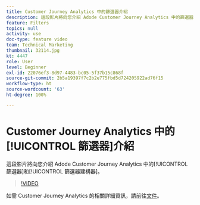```yaml
---
title: Customer Journey Analytics 中的篩選器介紹
description: 這段影片將向您介紹 Adode Customer Journey Analytics 中的篩選器和篩選器建構器。
feature: Filters
topics: null
activity: use
doc-type: feature video
team: Technical Marketing
thumbnail: 32114.jpg
kt: 4447
role: User
level: Beginner
exl-id: 22076ef3-8d97-4483-bc05-5f37b15c868f
source-git-commit: 2b5a19397f7c2b2e775fbd5d724205922ad76f15
workflow-type: ht
source-wordcount: '63'
ht-degree: 100%

---
```


# Customer Journey Analytics 中的[!UICONTROL 篩選器]介紹

這段影片將向您介紹 Adode Customer Journey Analytics 中的[!UICONTROL 篩選器]和[!UICONTROL 篩選器建構器]。

>[!VIDEO](https://video.tv.adobe.com/v/32114/?quality=12)

如需 Customer Journey Analytics 的相關詳細資訊，請前往[文件](https://docs.adobe.com/content/help/zh-Hant/analytics-platform/using/cja-landing.html)。
